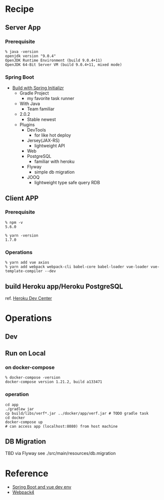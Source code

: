 # Recipe
## Server App
### Prerequisite
```
% java -version
openjdk version "9.0.4"
OpenJDK Runtime Environment (build 9.0.4+11)
OpenJDK 64-Bit Server VM (build 9.0.4+11, mixed mode)
```

### Spring Boot
- [Build with Spring Initializr](https://start.spring.io/)
    - Gradle Project
        - my favorite task runner
    - With Java
        - Team familiar
    - 2.0.2
        - Stable newest
    - Plugins
        - DevTools
            - for like hot deploy
        - Jersey(JAX-RS) 
            - lightweight API
        - Web
        - PostgreSQL
            - familiar with heroku
        - Flyway
            - simple db migration
        - JOOQ
            - lightweight type safe query RDB 
## Client APP
### Prerequisite
```
% npm -v
5.6.0

% yarn -version
1.7.0
```

### Operations
```
% yarn add vue axios
% yarn add webpack webpack-cli babel-core babel-loader vue-loader vue-template-compiler --dev

```
            
## build Heroku app/Heroku PostgreSQL
ref. [Heroku Dev Center](https://devcenter.heroku.com/articles/deploying-spring-boot-apps-to-heroku)            


# Operations
## Dev 
## Run on Local
### on docker-compose
```
% docker-compose -version
docker-compose version 1.21.2, build a133471
```

### operation
```
cd app
./gradlew jar
cp build/libs/verf*.jar ../docker/app/verf.jar # TODO gradle task
cd docker
docker-compose up
# can access app (localhost:8080) from host machine
```

## DB Migration
TBD
via Flyway 
see ./src/main/resources/db.migration

# Reference
- [Spring Boot and vue dev env](https://backpaper0.github.io/ghosts/spring-boot-doma-vue)
- [Webpack4](https://qiita.com/soarflat/items/28bf799f7e0335b68186)